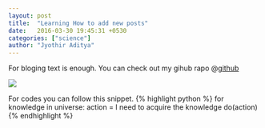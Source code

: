 ```yaml
---
layout: post
title:  "Learning How to add new posts"
date:   2016-03-30 19:45:31 +0530
categories: ["science"]
author: "Jyothir Aditya"
---
```

For bloging text is enough.
You can check out my gihub rapo @[github][github]

<img src="https://scontent.fdel1-1.fna.fbcdn.net/v/t1.0-9/11846509_872336302851519_3885540184172225488_n.jpg"/>

For codes you can follow this snippet.
{% highlight python %}
for knowledge in universe:
	action = I need to acquire the knowledge
	do(action)
{% endhighlight %}

[github]: https://github.com/jyoth1raditya